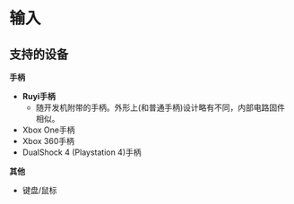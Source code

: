 # 输入

## 支持的设备

__手柄__

- __Ruyi手柄__
    - 随开发机附带的手柄。外形上(和普通手柄)设计略有不同，内部电路固件相似。
- Xbox One手柄
- Xbox 360手柄
- DualShock 4 (Playstation 4)手柄

__其他__

* 键盘/鼠标